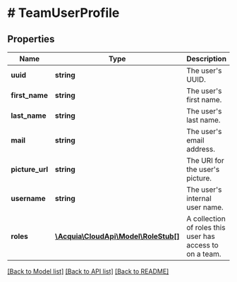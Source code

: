 # # TeamUserProfile

## Properties

Name | Type | Description | Notes
------------ | ------------- | ------------- | -------------
**uuid** | **string** | The user&#39;s UUID. |
**first_name** | **string** | The user&#39;s first name. |
**last_name** | **string** | The user&#39;s last name. |
**mail** | **string** | The user&#39;s email address. |
**picture_url** | **string** | The URI for the user&#39;s picture. |
**username** | **string** | The user&#39;s internal user name. |
**roles** | [**\Acquia\CloudApi\Model\RoleStub[]**](RoleStub.md) | A collection of roles this user has access to on a team. |

[[Back to Model list]](../../README.md#models) [[Back to API list]](../../README.md#endpoints) [[Back to README]](../../README.md)
